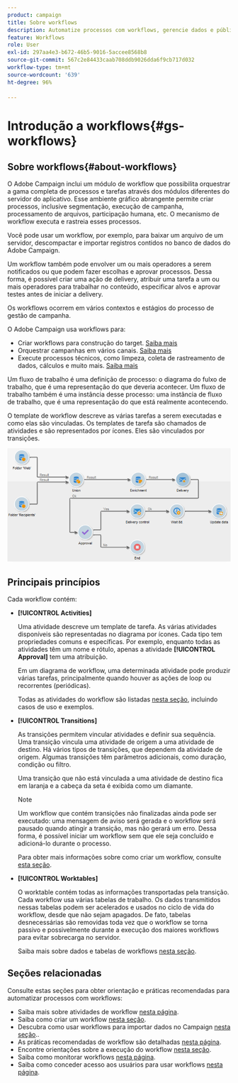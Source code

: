 ```yaml
---
product: campaign
title: Sobre workflows
description: Automatize processos com workflows, gerencie dados e públicos, envie mensagens e muito mais.
feature: Workflows
role: User
exl-id: 297aa4e3-b672-46b5-9016-5accee8568b8
source-git-commit: 567c2e84433caab708ddb9026dda6f9cb717d032
workflow-type: tm+mt
source-wordcount: '639'
ht-degree: 96%

---
```


# Introdução a workflows{#gs-workflows}

## Sobre workflows{#about-workflows}

O Adobe Campaign inclui um módulo de workflow que possibilita orquestrar a gama completa de processos e tarefas através dos módulos diferentes do servidor do aplicativo. Esse ambiente gráfico abrangente permite criar processos, inclusive segmentação, execução de campanha, processamento de arquivos, participação humana, etc. O mecanismo de workflow executa e rastreia esses processos.

Você pode usar um workflow, por exemplo, para baixar um arquivo de um servidor, descompactar e importar registros contidos no banco de dados do Adobe Campaign.

Um workflow também pode envolver um ou mais operadores a serem notificados ou que podem fazer escolhas e aprovar processos. Dessa forma, é possível criar uma ação de delivery, atribuir uma tarefa a um ou mais operadores para trabalhar no conteúdo, especificar alvos e aprovar testes antes de iniciar a delivery.

Os workflows ocorrem em vários contextos e estágios do processo de gestão de campanha.

O Adobe Campaign usa workflows para:

* Criar workflows para construção do target. [Saiba mais](#targeting-workflows)
* Orquestrar campanhas em vários canais. [Saiba mais](#campaign-workflows)
* Execute processos técnicos, como limpeza, coleta de rastreamento de dados, cálculos e muito mais. [Saiba mais](#technical-workflows)

Um fluxo de trabalho é uma definição de processo: o diagrama do fulxo de trabalho, que é uma representação do que deveria acontecer. Um fluxo de trabalho também é uma instância desse processo: uma instância de fluxo de trabalho, que é uma representação do que está realmente acontecendo.

O template de workflow descreve as várias tarefas a serem executadas e como elas são vinculadas. Os templates de tarefa são chamados de atividades e são representados por ícones. Eles são vinculados por transições.

![](assets/example1.png)

## Principais princípios

Cada workflow contém:

* **[!UICONTROL Activities]**

  Uma atividade descreve um template de tarefa. As várias atividades disponíveis são representadas no diagrama por ícones. Cada tipo tem propriedades comuns e específicas. Por exemplo, enquanto todas as atividades têm um nome e rótulo, apenas a atividade **[!UICONTROL Approval]** tem uma atribuição.

  Em um diagrama de workflow, uma determinada atividade pode produzir várias tarefas, principalmente quando houver as ações de loop ou recorrentes (periódicas).

  Todas as atividades do workflow são listadas [nesta seção](activities.md), incluindo casos de uso e exemplos.

* **[!UICONTROL Transitions]**

  As transições permitem vincular atividades e definir sua sequência. Uma transição vincula uma atividade de origem a uma atividade de destino. Há vários tipos de transições, que dependem da atividade de origem. Algumas transições têm parâmetros adicionais, como duração, condição ou filtro.

  Uma transição que não está vinculada a uma atividade de destino fica em laranja e a cabeça da seta é exibida como um diamante.

  >[!NOTE]
  >
  >Um workflow que contém transições não finalizadas ainda pode ser executado: uma mensagem de aviso será gerada e o workflow será pausado quando atingir a transição, mas não gerará um erro. Dessa forma, é possível iniciar um workflow sem que ele seja concluído e adicioná-lo durante o processo.

  Para obter mais informações sobre como criar um workflow, consulte [esta seção](build-a-workflow.md).

* **[!UICONTROL Worktables]**

  O worktable contém todas as informações transportadas pela transição. Cada workflow usa várias tabelas de trabalho. Os dados transmitidos nessas tabelas podem ser acelerados e usados no ciclo de vida do workflow, desde que não sejam apagados. De fato, tabelas desnecessárias são removidas toda vez que o workflow se torna passivo e possivelmente durante a execução dos maiores workflows para evitar sobrecarga no servidor.

  Saiba mais sobre dados e tabelas de workflows [nesta seção](use-workflow-data.md).

## Seções relacionadas

Consulte estas seções para obter orientação e práticas recomendadas para automatizar processos com workflows:

* Saiba mais sobre atividades de workflow [nesta página](use-workflow-data.md).
* Saiba como criar um workflow [nesta seção](build-a-workflow.md).
* Descubra como usar workflows para importar dados no Campaign [nesta seção](campaign-workflows.md)..
* As práticas recomendadas de workflow são detalhadas [nesta página](workflow-best-practices.md).
* Encontre orientações sobre a execução do workflow [nesta seção](start-a-workflow.md).
* Saiba como monitorar workflows [nesta página](monitor-workflow-execution.md).
* Saiba como conceder acesso aos usuários para usar workflows [nesta página](managing-rights.md).
